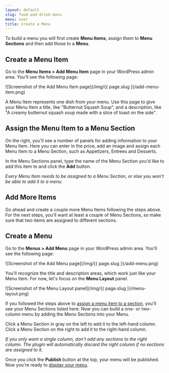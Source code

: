 ```yaml
---
layout: default
slug: food-and-drink-menu
menu: user
title: Create a Menu
---
```

To build a menu you will first create **Menu Items**, assign them to **Menu Sections** and then add those to a **Menu**.

## <a name="create-menu-item"></a>Create a Menu Item

Go to the **Menu Items > Add Menu Item** page in your WordPress admin area. You'll see the following page:

![Screenshot of the Add Menu Item page](/img/{{ page.slug }}/add-menu-item.png)

A Menu Item represents one dish from your menu. Use this page to give your Menu Item a title, like "Butternut Squash Soup", and a description, like "A creamy butternut squash soup made with a slice of toast on the side".

## <a name="assign-item-to-section"></a>Assign the Menu Item to a Menu Section

On the right, you'll see a number of panels for adding information to your Menu Item. Here you can enter in the price, add an image and assign each Menu Item to a Menu Section, such as Appetizers, Entrees and Desserts.

In the Menu Sections panel, type the name of the Menu Section you'd like to add this item to and click the **Add** button.

*Every Menu Item needs to be assigned to a Menu Section, or else you won't be able to add it to a menu.*

## Add More Items

Go ahead and create a couple more Menu Items following the steps above. For the next steps, you'll want at least a couple of Menu Sections, so make sure that two items are assigned to different sections.

## <a name="create-menu"></a> Create a Menu

Go to the **Menus > Add Menu** page in your WordPress admin area. You'll see the following page:

![Screenshot of the Add Menu page](/img/{{ page.slug }}/add-menu.png)

You'll recognize the title and description areas, which work just like your Menu Item. For now, let's focus on the **Menu Layout** panel.

![Screenshot of the Menu Layout panel](/img/{{ page.slug }}/menu-layout.png)

If you followed the steps above to [assign a menu item to a section](#assign-item-to-section), you'll see your Menu Sections listed here. Now you can build a one- or two-column menu by adding the Menu Sections into your Menu.

Click a Menu Section in gray on the left to add it to the left-hand column. Click a Menu Section on the right to add it to the right-hand column.

*If you only want a single column, don't add any sections to the right column. The plugin will automatically discard the right column if no sections are assigned to it.*

Once you click the **Publish** button at the top, your menu will be published. Now you're ready to [display your menu](display-menu).
